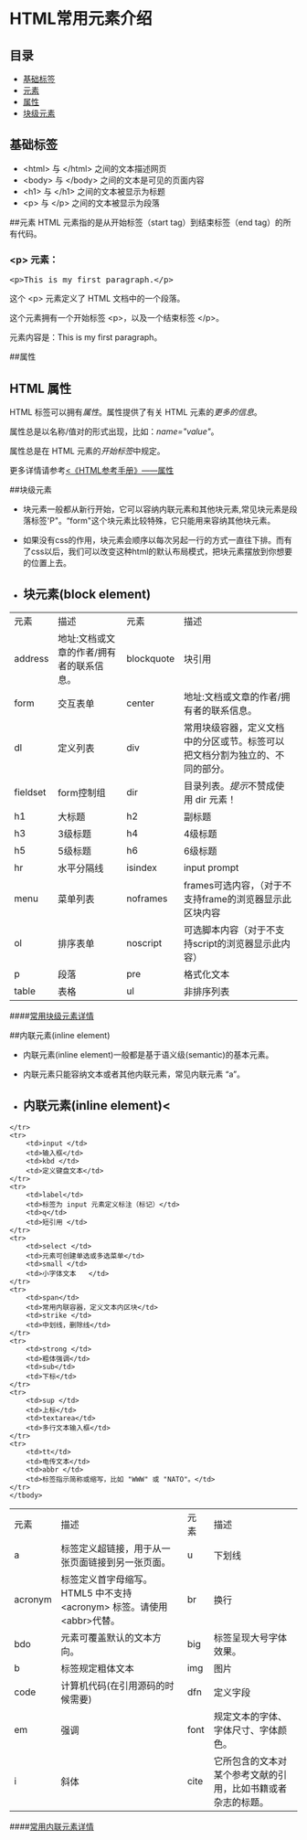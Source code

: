 # HTML常用元素介绍

## 目录
* [基础标签](#base)
* [元素](#tag)
* [属性](#property)
* [块级元素](#block)


## <a name="base">基础标签</a>
<ul>
<li>&lt;html&gt; 与 &lt;/html&gt; 之间的文本描述网页</li>
<li>&lt;body&gt; 与 &lt;/body&gt; 之间的文本是可见的页面内容</li>
<li>&lt;h1&gt; 与 &lt;/h1&gt; 之间的文本被显示为标题</li>
<li>&lt;p&gt; 与 &lt;/p&gt; 之间的文本被显示为段落</li>
</ul>

##<a name="tag">元素</a>
HTML 元素指的是从开始标签（start tag）到结束标签（end tag）的所有代码。
<h3>&lt;p&gt; 元素：</h3>
<pre>&lt;p&gt;This is my first paragraph.&lt;/p&gt;</pre>
<p>这个 &lt;p&gt; 元素定义了 HTML 文档中的一个段落。</p>
<p>这个元素拥有一个开始标签 &lt;p&gt;，以及一个结束标签 &lt;/p&gt;。</p>
<p>元素内容是：This is my first paragraph。</p>


##<a name="property">属性</a>
<div>
<h2>HTML 属性</h2>

<p>HTML 标签可以拥有<em>属性</em>。属性提供了有关 HTML 元素的<em>更多的信息</em>。</p>

<p>属性总是以名称/值对的形式出现，比如：<em>name="value"</em>。</p>

<p>属性总是在 HTML 元素的<em>开始标签</em>中规定。</p>
</div>

更多详情请参考[<《HTML参考手册》——属性](http://www.w3school.com.cn/tags/html_ref_standardattributes.asp)


##<a name="block">块级元素</a>
* 块元素一般都从新行开始，它可以容纳内联元素和其他块元素,常见块元素是段落标签'P"。“form"这个块元素比较特殊，它只能用来容纳其他块元素。
* 如果没有css的作用，块元素会顺序以每次另起一行的方式一直往下排。而有了css以后，我们可以改变这种html的默认布局模式，把块元素摆放到你想要 的位置上去。


* <h2>块元素(block element)</h2>   
<table>
    <tbody>
    <tr>
        <td>元素</td>
        <td>描述</td>
        <td>元素</td>
        <td>描述</td>
    </tr>
    <tr>
        <td>address</td>
        <td>地址:文档或文章的作者/拥有者的联系信息。</td>
        <td>blockquote</td>
        <td>块引用</td>
    </tr>
    <tr>
        <td>form</td>
        <td>交互表单</td>
        <td>center </td>
        <td>地址:文档或文章的作者/拥有者的联系信息。</td>
    </tr>
    <tr>
        <td>dl</td>
        <td>定义列表</td>
        <td>div</td>
        <td>常用块级容器，定义文档中的分区或节。标签可以把文档分割为独立的、不同的部分。</td>
    </tr>
    <tr>
        <td>fieldset</td>
        <td>form控制组</td>
        <td>dir</td>
        <td>目录列表。<em>提示</em>不赞成使用 dir 元素！</td>
    </tr>
    <tr>
        <td>h1</td>
        <td>大标题</td>
        <td>h2</td>
        <td>副标题</td>
    </tr>
    <tr>
        <td>h3</td>
        <td>3级标题</td>
        <td>h4</td>
        <td>4级标题</td>
    </tr>
    <tr>
        <td>h5</td>
        <td>5级标题</td>
        <td>h6</td>
        <td>6级标题</td>
    </tr>
    <tr>
        <td>hr</td>
        <td>水平分隔线</td>
        <td>isindex</td>
        <td>input prompt</td>
    </tr>
    <tr>
        <td>menu</td>
        <td>菜单列表</td>
        <td>noframes</td>
        <td>frames可选内容，（对于不支持frame的浏览器显示此区块内容</td>
    </tr>
    <tr>
        <td>ol</td>
        <td>排序表单</td>
        <td>noscript</td>
        <td>可选脚本内容（对于不支持script的浏览器显示此内容）</td>
    </tr>
    <tr>
        <td>p</td>
        <td>段落</td>
        <td>pre</td>
        <td>格式化文本</td>
    </tr>
    <tr>
        <td>table</td>
        <td>表格</td>
        <td>ul</td>
        <td>非排序列表</td>
    </tr>
    </tbody>
</table>

####[常用块级元素详情](https://github.com/sevenhao/front-end-note/blob/master/base/HTML/block-tag.md)


##<a name="block">内联元素(inline element)</a>
* 内联元素(inline element)一般都是基于语义级(semantic)的基本元素。
* 内联元素只能容纳文本或者其他内联元素，常见内联元素 “a”。

* <h2>内联元素(inline element)<</h2>
<table>
    <tbody>
    <tr>
        <td>元素</td>
        <td>描述</td>
        <td>元素</td>
        <td>描述</td>
    </tr>
    <tr>
        <td>a</td>
        <td>标签定义超链接，用于从一张页面链接到另一张页面。</td>
        <td>u</td>
        <td>下划线</td>
    </tr>
    <tr>
        <td>acronym </td>
        <td>标签定义首字母缩写。
            <span class="marked">HTML5 中不支持 &lt;acronym&gt; 标签。请使用
                &lt;abbr&gt;代替。</span></td>
        <td>br</td>
        <td>换行</td>
    </tr>
    <tr>
        <td>bdo </td>
        <td>元素可覆盖默认的文本方向。</td>
        <td>big </td>
        <td>标签呈现大号字体效果。</td>
    </tr>
    <tr>
        <td>b</td>
        <td>标签规定粗体文本</td>
        <td>img </td>
        <td>图片</td>
    </tr>
    <tr>
        <td>code </td>
        <td>计算机代码(在引用源码的时候需要)</td>
        <td>dfn </td>
        <td>定义字段</td>
    </tr>
    <tr>
        <td>em </td>
        <td>强调</td>
        <td>font </td>
        <td>规定文本的字体、字体尺寸、字体颜色。</td>
    </tr>
    <tr>
        <td>i</td>
        <td>斜体</td>
        <td>cite </td>
        <td>它所包含的文本对某个参考文献的引用，比如书籍或者杂志的标题。</td>
        
    </tr>
    <tr>
        <td>input </td>
        <td>输入框</td>
        <td>kbd </td>
        <td>定义键盘文本</td>
    </tr>
    <tr>
        <td>label</td>
        <td>标签为 input 元素定义标注（标记）</td>
        <td>q</td>
        <td>短引用 </td>
    </tr>
    <tr>
        <td>select </td>
        <td>元素可创建单选或多选菜单</td>
        <td>small </td>
        <td>小字体文本   </td>
    </tr>
    <tr>
        <td>span</td>
        <td>常用内联容器，定义文本内区块</td>
        <td>strike </td>
        <td>中划线，删除线</td>
    </tr>
    <tr>
        <td>strong </td>
        <td>粗体强调</td>
        <td>sub</td>
        <td>下标</td>
    </tr>
    <tr>
        <td>sup </td>
        <td>上标</td>
        <td>textarea</td>
        <td>多行文本输入框</td>
    </tr>
    <tr>
        <td>tt</td>
        <td>电传文本</td>
        <td>abbr </td>
        <td>标签指示简称或缩写，比如 "WWW" 或 "NATO"。</td>
    </tr>
    </tbody>
</table>

####[常用内联元素详情](https://github.com/sevenhao/front-end-note/blob/master/base/HTML/inline-element.md)

